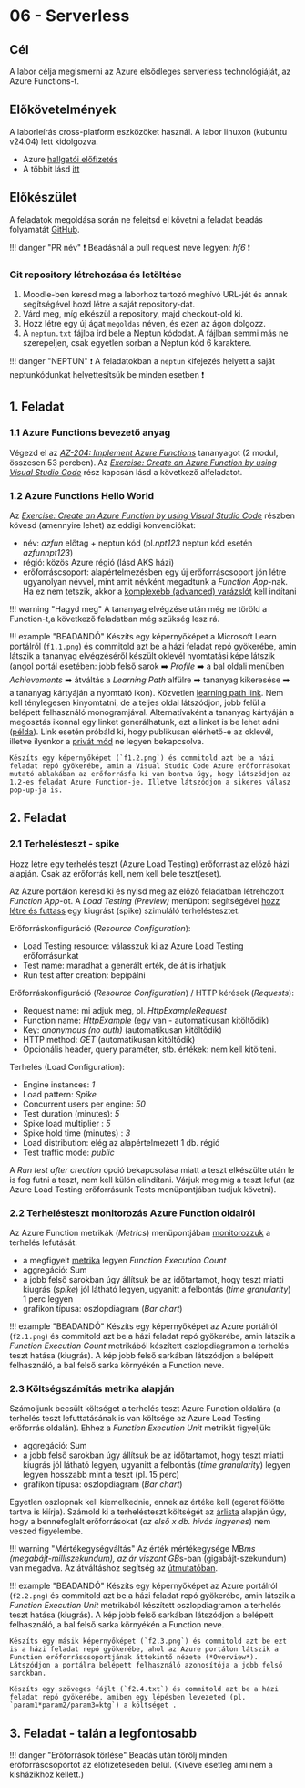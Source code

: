 # 06 - Serverless

## Cél

A labor célja megismerni az Azure elsődleges serverless technológiáját, az Azure Functions-t.

## Előkövetelmények

A laborleírás cross-platform eszközöket használ. A labor linuxon (kubuntu v24.04) lett kidolgozva.

- Azure [hallgatói előfizetés](https://azure.microsoft.com/en-us/free/students)
- A többit lásd [itt](https://learn.microsoft.com/en-us/training/modules/develop-azure-functions/5-create-function-visual-studio-code)

## Előkészület

A feladatok megoldása során ne felejtsd el követni a feladat beadás folyamatát [GitHub](../../information/GitHub.md).

!!! danger "PR név"
    :exclamation: Beadásnál a pull request neve legyen: *hf6* :exclamation:

### Git repository létrehozása és letöltése

1. Moodle-ben keresd meg a laborhoz tartozó meghívó URL-jét és annak segítségével hozd létre a saját repository-dat.
2. Várd meg, míg elkészül a repository, majd checkout-old ki.
3. Hozz létre egy új ágat `megoldas` néven, és ezen az ágon dolgozz.
4. A `neptun.txt` fájlba írd bele a Neptun kódodat. A fájlban semmi más ne szerepeljen, csak egyetlen sorban a Neptun kód 6 karaktere.

!!! danger "NEPTUN"
    :exclamation: A feladatokban a `neptun` kifejezés helyett a saját neptunkódunkat helyettesítsük be minden esetben :exclamation:

## 1. Feladat

### 1.1 Azure Functions bevezető anyag

Végezd el az [*AZ-204: Implement Azure Functions*](https://learn.microsoft.com/en-us/training/paths/implement-azure-functions/) tananyagot (2 modul, összesen 53 percben). Az [*Exercise: Create an Azure Function by using Visual Studio Code*](https://learn.microsoft.com/en-us/training/modules/develop-azure-functions/5-create-function-visual-studio-code) rész kapcsán lásd a következő alfeladatot.

### 1.2 Azure Functions Hello World

Az [*Exercise: Create an Azure Function by using Visual Studio Code*](https://learn.microsoft.com/en-us/training/modules/develop-azure-functions/5-create-function-visual-studio-code) részben kövesd (amennyire lehet) az eddigi konvenciókat:

- név: *azfun* előtag + neptun kód (pl.*npt123* neptun kód esetén *azfunnpt123*)
- régió: közös Azure régió (lásd AKS házi)
- erőforráscsoport: alapértelmezésben egy új erőforráscsoport jön létre ugyanolyan névvel, mint amit névként megadtunk a *Function App*-nak. Ha ez nem tetszik, akkor a [komplexebb (advanced) varázslót](https://learn.microsoft.com/en-us/azure/azure-functions/functions-develop-vs-code?tabs=node-v4%2Cpython-v2%2Cisolated-process%2Cadvanced-options&pivots=programming-language-csharp#publish-to-azure) kell indítani

!!! warning "Hagyd meg"
    A tananyag elvégzése után még ne töröld a Function-t,a következő feladatban még szükség lesz rá. 

!!! example "BEADANDÓ"
    Készíts egy képernyőképet a Microsoft Learn portálról (`f1.1.png`) és commitold azt be a házi feladat repó gyökerébe, amin látszik a tananyag elvégzéséről készült oklevél nyomtatási képe látszik (angol portál esetében: jobb felső sarok ➡️ *Profile* ➡️ a bal oldali menüben *Achievements* ➡️ átváltás a *Learning Path* alfülre ➡️ tananyag kikeresése ➡️ a tananyag kártyáján a nyomtató ikon). Közvetlen [learning path link](https://learn.microsoft.com/en-us/users/me/achievements?tab=tab-learning-paths). Nem kell ténylegesen kinyomtatni, de a teljes oldal látszódjon, jobb felül a belépett felhasználó monogramjával. Alternatívaként a tananyag kártyáján a megosztás ikonnal egy linket generálhatunk, ezt a linket is be lehet adni ([példa](https://learn.microsoft.com/api/achievements/share/en-us/kszicsillag/JL4MHR2T?sharingId=C9ECDF4DA28799DD)). Link esetén próbáld ki, hogy publikusan elérhető-e az oklevél, illetve ilyenkor a [privát mód](https://learn.microsoft.com/en-us/credentials/certifications/cred-share-validate#sharing-and-privacy-setting) ne legyen bekapcsolva.  
    
    Készíts egy képernyőképet (`f1.2.png`) és commitold azt be a házi feladat repó gyökerébe, amin a Visual Studio Code Azure erőforrásokat mutató ablakában az erőforrásfa ki van bontva úgy, hogy látszódjon az 1.2-es feladat Azure Function-je. Illetve látszódjon a sikeres válasz pop-up-ja is. 

## 2. Feladat

### 2.1 Terhelésteszt - spike

Hozz létre egy terhelés teszt (Azure Load Testing) erőforrást az előző házi alapján. Csak az erőforrás kell, nem kell bele teszt(eset). 

Az Azure portálon keresd ki és nyisd meg az előző feladatban létrehozott *Function App*-ot. A *Load Testing (Preview)* menüpont segítségével [hozz létre és futtass](https://learn.microsoft.com/en-us/azure/load-testing/how-to-create-load-test-function-app) egy kiugrást (spike) szimuláló terheléstesztet.

Erőforráskonfiguráció (*Resource Configuration*):

- Load Testing resource: válasszuk ki az Azure Load Testing erőforrásunkat
- Test name: maradhat a generált érték, de át is írhatjuk
- Run test after creation: bepipálni

Erőforráskonfiguráció (*Resource Configuration*) / HTTP kérések (*Requests*):

- Request name: mi adjuk meg, pl. *HttpExampleRequest* 
- Function name: *HttpExample* (egy van - automatikusan kitöltődik)
- Key: *anonymous (no auth)* (automatikusan kitöltődik)
- HTTP method: *GET* (automatikusan kitöltődik)
- Opcionális header, query paraméter, stb. értékek: nem kell kitölteni.

Terhelés (Load Configuration):

- Engine instances:	*1*
- Load pattern: *Spike*
- Concurrent users per engine: *50*
- Test duration (minutes): *5*
- Spike load multiplier : *5*
- Spike hold time (minutes) : *3*
- Load distribution: elég az alapértelmezett 1 db. régió
- Test traffic mode: *public*

A *Run test after creation*  opció bekapcsolása miatt a teszt elkészülte után le is fog futni a teszt, nem kell külön elindítani. Várjuk meg míg a teszt lefut (az Azure Load Testing erőforrásunk Tests menüpontjában tudjuk követni). 

### 2.2 Terhelésteszt monitorozás Azure Function oldalról

Az Azure Function metrikák (*Metrics*) menüpontjában [monitorozzuk](https://learn.microsoft.com/en-us/azure/azure-functions/monitor-functions?tabs=portal#analyze-metrics-for-azure-functions) a terhelés lefutását:

- a megfigyelt [metrika](https://learn.microsoft.com/en-us/azure/azure-functions/monitor-functions-reference?tabs=consumption-plan#metrics) legyen *Function Execution Count*
- aggregáció: Sum
- a jobb felső sarokban úgy állítsuk be az időtartamot, hogy teszt miatti kiugrás (*spike*) jól látható legyen, ugyanitt a felbontás (*time granularity*) 1 perc legyen
- grafikon típusa: oszlopdiagram (*Bar chart*)

!!! example "BEADANDÓ"
    Készíts egy képernyőképet az Azure portálról (`f2.1.png`) és commitold azt be a házi feladat repó gyökerébe, amin látszik a *Function Execution Count* metrikából készített oszlopdiagramon a terhelés teszt hatása (kiugrás). A kép jobb felső sarkában látszódjon a belépett felhasználó, a bal felső sarka környékén a Function neve.

### 2.3 Költségszámítás metrika alapján

Számoljunk becsült költséget a terhelés teszt Azure Function oldalára (a terhelés teszt lefuttatásának is van költsége az Azure Load Testing erőforrás oldalán). Ehhez a *Function Execution Unit* metrikát figyeljük:

- aggregáció: Sum
- a jobb felső sarokban úgy állítsuk be az időtartamot, hogy teszt miatti kiugrás jól látható legyen, ugyanitt a felbontás (*time granularity*) legyen legyen hosszabb mint a teszt (pl. 15 perc)
- grafikon típusa: oszlopdiagram (*Bar chart*)

Egyetlen oszlopnak kell kiemelkednie, ennek az értéke kell (egeret fölötte tartva is kiírja). Számold ki a terhelésteszt költségét az [árlista](https://azure.microsoft.com/en-us/pricing/details/functions/) alapján úgy, hogy a bennefoglalt erőforrásokat (*az első x db. hívás ingyenes*) nem veszed figyelembe.

!!! warning "Mértékegységváltás"
    Az érték mértékegysége MB*ms (megabájt-milliszekundum), az ár viszont GB*s-ban (gigabájt-szekundum) van megadva. Az átváltáshoz segítség az [útmutatóban](https://learn.microsoft.com/en-us/azure/azure-functions/monitor-functions-reference?tabs=consumption-plan#metrics).

!!! example "BEADANDÓ" 
    Készíts egy képernyőképet az Azure portálról (`f2.2.png`) és commitold azt be a házi feladat repó gyökerébe, amin látszik a *Function Execution Unit* metrikából készített oszlopdiagramon a terhelés teszt hatása (kiugrás). A kép jobb felső sarkában látszódjon a belépett felhasználó, a bal felső sarka környékén a Function neve.

    Készíts egy másik képernyőképet (`f2.3.png`) és commitold azt be ezt is a házi feladat repó gyökerébe, ahol az Azure portálon látszik a Function erőforráscsoportjának áttekintő nézete (*Overview*). Látszódjon a portálra belépett felhasználó azonosítója a jobb felső sarokban.
 
    Készíts egy szöveges fájlt (`f2.4.txt`) és commitold azt be a házi feladat repó gyökerébe, amiben egy lépésben levezeted (pl. `param1*param2/param3=ktg`) a költséget .

## 3. Feladat - talán a legfontosabb

!!! danger "Erőforrások törlése"
    Beadás után törölj minden erőforráscsoportot az előfizetéseden belül. (Kivéve esetleg ami nem a kisházikhoz kellett.)
